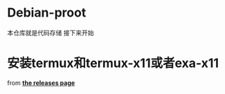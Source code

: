 # Debian-proot
本仓库就是代码存储
接下来开始
# 安装termux和termux-x11或者exa-x11
from [**the releases page**](https://github.com/Kron4ek/Wine-Builds/releases) 

